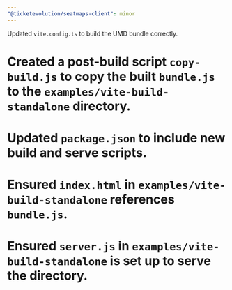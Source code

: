 ```yaml
---
"@ticketevolution/seatmaps-client": minor
---
```


Updated `vite.config.ts` to build the UMD bundle correctly.

# Created a post-build script `copy-build.js` to copy the built `bundle.js` to the `examples/vite-build-standalone` directory.

# Updated `package.json` to include new build and serve scripts.

# Ensured `index.html` in `examples/vite-build-standalone` references `bundle.js`.

# Ensured `server.js` in `examples/vite-build-standalone` is set up to serve the directory.
